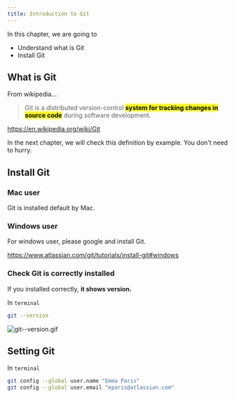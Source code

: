 ```yaml
---
title: Introduction to Git
---
```


In this chapter, we are going to
- Understand what is Git
- Install Git

## What is Git
From wikipedia...
> Git is a distributed version-control <mark>**system for tracking changes in source code**</mark> during software development.

https://en.wikipedia.org/wiki/Git

In the next chapter, we will check this definition by example. You don't need to hurry.

## Install Git
### Mac user
Git is installed default by Mac.


### Windows user
For windows user, please google and install Git.

https://www.atlassian.com/git/tutorials/install-git#windows



### Check Git is correctly installed

If you installed correctly, **it shows version.**

In `terminal`
```bash
git --version
```

![git--version.gif](https://storage.googleapis.com/coderhackers-assets/the-complete-webdev-with-rails-2020/git-guide/git--version.gif)

## Setting Git
In `terminal`
```bash
git config --global user.name "Emma Paris"
git config --global user.email "eparis@atlassian.com"
```